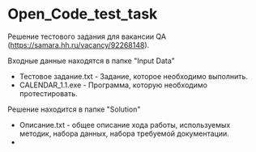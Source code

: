 # Open_Code_test_task
Решение тестового задания для вакансии QA (https://samara.hh.ru/vacancy/92268148).

Входные данные находятся в папке "Input Data"
- Тестовое задание.txt - Задание, которое необходимо выполнить.
- CALENDAR_1.1.exe - Программа, которую необходимо протестировать.

Решение находится в папке "Solution"
- Описание.txt - общее описание хода работы, используемых методик, набора данных, набора требуемой документации.
-  
